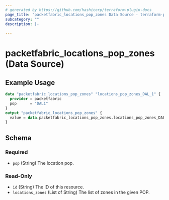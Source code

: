 ```yaml
---
# generated by https://github.com/hashicorp/terraform-plugin-docs
page_title: "packetfabric_locations_pop_zones Data Source - terraform-provider-packetfabric"
subcategory: ""
description: |-
  
---
```


# packetfabric_locations_pop_zones (Data Source)



## Example Usage

```terraform
data "packetfabric_locations_pop_zones" "locations_pop_zones_DAL_1" {
  provider = packetfabric
  pop      = "DAL1"
}
output "packetfabric_locations_pop_zones" {
  value = data.packetfabric_locations_pop_zones.locations_pop_zones_DAL_1
}
```

<!-- schema generated by tfplugindocs -->
## Schema

### Required

- `pop` (String) The location pop.

### Read-Only

- `id` (String) The ID of this resource.
- `locations_zones` (List of String) The list of zones in the given POP.

